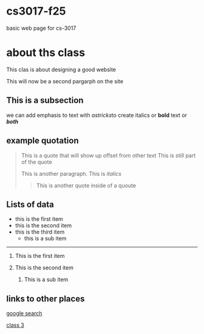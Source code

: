 # cs3017-f25
basic web page for cs-3017

# about ths class 
This clas is about designing a good website 

This will now be a second pargarph on the site 

## This is a subsection 
we can add emphasis to text with *astricks*to create italics or **bold** text or ***both***

## example quotation 
>This is a quote that will show up offset from other text
>This is still part of the quote
>
>This is another paragraph. This is *italics*
>
>>This is another quote inside of a quoute 

## Lists of data 

+ this is the first item 
+ this is the second item 
+ this is the third item 
  + this is a sub item
 
---
 
  1. This is the first item
  2. This is the second item
     
      1. This is a sub item 

## links to other places 
[google search](https://google.com)

[class 3](class3)

